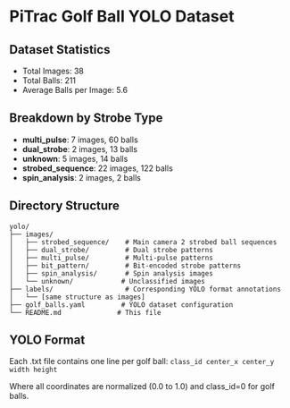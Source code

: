 # PiTrac Golf Ball YOLO Dataset

## Dataset Statistics
- Total Images: 38
- Total Balls: 211
- Average Balls per Image: 5.6

## Breakdown by Strobe Type
- **multi_pulse**: 7 images, 60 balls
- **dual_strobe**: 2 images, 13 balls
- **unknown**: 5 images, 14 balls
- **strobed_sequence**: 22 images, 122 balls
- **spin_analysis**: 2 images, 2 balls

## Directory Structure
```
yolo/
├── images/
│   ├── strobed_sequence/    # Main camera 2 strobed ball sequences
│   ├── dual_strobe/         # Dual strobe patterns
│   ├── multi_pulse/         # Multi-pulse patterns
│   ├── bit_pattern/         # Bit-encoded strobe patterns
│   ├── spin_analysis/       # Spin analysis images
│   └── unknown/            # Unclassified images
├── labels/                  # Corresponding YOLO format annotations
│   └── [same structure as images]
├── golf_balls.yaml         # YOLO dataset configuration
└── README.md              # This file
```

## YOLO Format
Each .txt file contains one line per golf ball:
`class_id center_x center_y width height`

Where all coordinates are normalized (0.0 to 1.0) and class_id=0 for golf balls.
